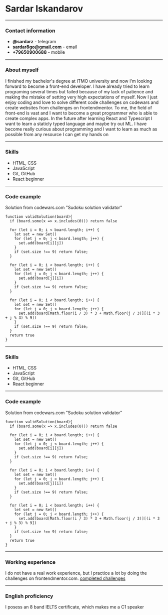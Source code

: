 # Sardar Iskandarov

---

### Contact information
- **@sardarz** - telegram
- **sardar8go@gmail.com** - email
- **+79650900688** - mobile

---

### About myself
I finished my bachelor's degree at ITMO university and now I'm looking forward to become a front-end developer. I have already tried to learn programing several times but failed because of my lack of patience and making the mistake of setting very high expectations of myself. Now I just enjoy coding and love to solve different code challenges on codewars and create websites from challenges on frontendmentor. To me, the field of front-end is vast and I want to become a great programmer who is able to create complex apps. In the future after learning React and Typescript I want to learn a staticly typed language and maybe try out ML. I have become really curious about programming and I want to learn as much as possible from any resource I can get my hands on

---

### Skills
- HTML, CSS
- JavaScript
- Git, GitHub
- React beginner

---

### Code example 
Solution from codewars.com "Sudoku solution validator"
```
function validSolution(board){
  if (board.some(x => x.includes(0))) return false
  
  for (let i = 0; i < board.length; i++) {
    let set = new Set()
    for (let j = 0; j < board.length; j++) {
      set.add(board[i][j])
    }
    if (set.size !== 9) return false;
  }
  
  for (let i = 0; i < board.length; i++) {
    let set = new Set()
    for (let j = 0; j < board.length; j++) {
      set.add(board[j][i])
    }
    if (set.size !== 9) return false;
  }
  
  for (let i = 0; i < board.length; i++) {
    let set = new Set()
    for (let j = 0; j < board.length; j++) {
      set.add(board[Math.floor(i / 3) * 3 + Math.floor(j / 3)][(i * 3 + j % 3) % 9])
    }
    if (set.size !== 9) return false;
  }
  return true
}
```

---

### Skills
- HTML, CSS
- JavaScript
- Git, GitHub
- React beginner

---

### Code example 
Solution from codewars.com "Sudoku solution validator"
```
function validSolution(board){
  if (board.some(x => x.includes(0))) return false
  
  for (let i = 0; i < board.length; i++) {
    let set = new Set()
    for (let j = 0; j < board.length; j++) {
      set.add(board[i][j])
    }
    if (set.size !== 9) return false;
  }
  
  for (let i = 0; i < board.length; i++) {
    let set = new Set()
    for (let j = 0; j < board.length; j++) {
      set.add(board[j][i])
    }
    if (set.size !== 9) return false;
  }
  
  for (let i = 0; i < board.length; i++) {
    let set = new Set()
    for (let j = 0; j < board.length; j++) {
      set.add(board[Math.floor(i / 3) * 3 + Math.floor(j / 3)][(i * 3 + j % 3) % 9])
    }
    if (set.size !== 9) return false;
  }
  return true
}
```

---

### Working experience
I do not have a real work experience, but I practice a lot by doing the challenges on frontendmentor.com. [completed challenges](https://sardarz.netlify.app/)

---

### English proficiency
I posess an 8 band IELTS certificate, which makes me a C1 speaker